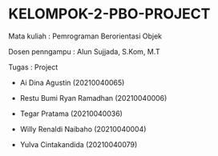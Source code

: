 # KELOMPOK-2-PBO-PROJECT

Mata kuliah : Pemrograman Berorientasi Objek

Dosen penngampu : Alun Sujjada, S.Kom, M.T

Tugas : Project

- Ai Dina Agustin (20210040065)

- Restu Bumi Ryan Ramadhan (20210040006)

- Tegar Pratama (20210040036)

- Willy Renaldi Naibaho (20210040004)

- Yulva Cintakandida	(20210040079)
